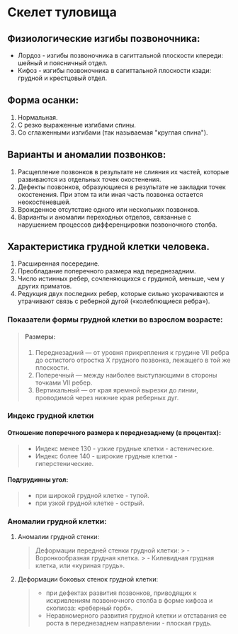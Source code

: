 # Скелет туловища

## Физиологические изгибы позвоночника:
- Лордоз - изгибы позвоночника в сагиттальной плоскости кпереди: шейный и поясничный отдел.
- Кифоз - изгибы позвоночника в сагиттальной плоскости кзади: грудной и крестцовый отдел.

## Форма осанки:
1. Нормальная.
2. С резко выраженные изгибами спины.
3. Со сглаженными изгибами (так называемая "круглая спина").

## Варианты и аномалии позвонков:
1. Расщепление позвонков в результате не слияния их частей, которые развиваются из отдельных точек окостенения.
2. Дефекты позвонков, образующиеся в результате не закладки точек окостенения. При этом та или иная часть позвонка остается неокостеневшей.
3. Врожденное отсутствие одного или нескольких позвонков.
4. Варианты и аномалии переходных отделов, связанные с нарушением процессов дифференцировки позвоночного столба. 

## Характеристика грудной клетки человека.
1. Расширенная посередине.
2. Преобладание поперечного размера над переднезадним.
3. Число истинных ребер, сочленяющихся с грудиной, меньше, чем у других приматов. 
4. Редукция двух последних ребер, которые сильно укорачиваются и утрачивают связь с реберной дугой («колеблющиеся ребра»).
### Показатели формы грудной клетки во взрослом возрасте:
> #### Размеры:
> 1. Переднезадний — от уровня прикрепления к грудине VII ребра до остистого отростка X грудного позвонка, лежащего в той же плоскости.
> 2. Поперечный — между наиболее выступающими в стороны точками VII ребер.
> 3. Вертикальный — от края яремной вырезки до линии, проводимой через нижние края реберных дуг.
### Индекс грудной клетки
#### Отношение поперечного размера к переднезаднему (в процентах):
> - Индекс менее 130 - узкие грудные клетки - астенические.
> - Индекс более 140 - широкие грудные клетки - гиперстенические.
#### Подгрудинны угол: 
> - при широкой грудной клетке - тупой.
> - при узкой грудной клетке - острый.

### Аномалии грудной клетки:
1. Аномалии грудной стенки:
    > Деформации передней стенки грудной клетки:
        > - Воронкообразная грудная клетка.
        > - Килевидная грудная клетка, или «куриная грудь».
2. Деформации боковых стенок грудной клетки:
     > - при дефектах развития позвонков, приводящих к искривлениям позвоночного столба в форме кифоза и сколиоза: «реберный горб».
     > - Неравномерного развития грудной клетки и отставания ее роста в переднезаднем направлении - плоская грудь. 